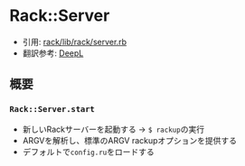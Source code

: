# Rack::Server
- 引用: [rack/lib/rack/server.rb](https://github.com/rack/rack/blob/master/lib/rack/server.rb)
- 翻訳参考: [DeepL](https://www.deepl.com/translator)

## 概要
### `Rack::Server.start`
- 新しいRackサーバーを起動する -> `$ rackup`の実行
- ARGVを解析し、標準のARGV rackupオプションを提供する
- デフォルトで`config.ru`をロードする
